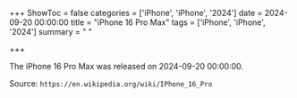 +++
ShowToc = false
categories = ['iPhone', 'iPhone', '2024']
date = 2024-09-20 00:00:00
title = "iPhone 16 Pro Max"
tags = ['iPhone', 'iPhone', '2024']
summary = " "

+++

The iPhone 16 Pro Max was released on 2024-09-20 00:00:00.

Source: `https://en.wikipedia.org/wiki/IPhone_16_Pro`


